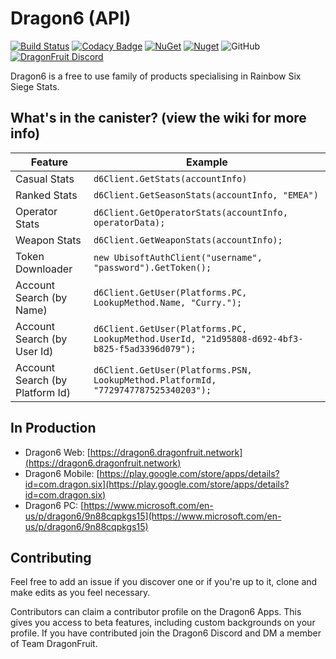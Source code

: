 
# Dragon6 (API)


[![Build Status](https://travis-ci.org/dragonfruitnetwork/Dragon6-API.svg?branch=master)](https://travis-ci.org/dragonfruitnetwork/Dragon6-API)
[![Codacy Badge](https://api.codacy.com/project/badge/Grade/b9aeacb9dd754f4a8bc50fb3498958ab)](https://www.codacy.com/gh/dragonfruitnetwork/Dragon6-API)
[![NuGet](https://img.shields.io/nuget/v/Dragon6.API)](https://www.nuget.org/packages/Dragon6.API/)
[![Nuget](https://img.shields.io/nuget/dt/Dragon6.API)](https://www.nuget.org/packages/Dragon6.API/)
![GitHub](https://img.shields.io/github/license/dragonfruitnetwork/Dragon6-API)
[![DragonFruit Discord](https://img.shields.io/discord/482528405292843018?label=Discord)](https://discord.gg/VA26u5Z)

Dragon6 is a free to use family of products specialising in Rainbow Six Siege Stats.

## What's in the canister? (view the wiki for more info)

|Feature|Example|
|--|--|
|Casual Stats|`d6Client.GetStats(accountInfo)`|
|Ranked Stats|`d6Client.GetSeasonStats(accountInfo, "EMEA")`|
|Operator Stats|`d6Client.GetOperatorStats(accountInfo, operatorData);`|
|Weapon Stats|`d6Client.GetWeaponStats(accountInfo);`|
|Token Downloader|`new UbisoftAuthClient("username", "password").GetToken();`|
|Account Search (by Name)|`d6Client.GetUser(Platforms.PC, LookupMethod.Name, "Curry.");`|
|Account Search (by User Id)|`d6Client.GetUser(Platforms.PC, LookupMethod.UserId, "21d95808-d692-4bf3-b825-f5ad3396d079");`|
|Account Search (by Platform Id)|`d6Client.GetUser(Platforms.PSN, LookupMethod.PlatformId, "7729747787525340203");`|


## In Production

- Dragon6 Web: [https://dragon6.dragonfruit.network](https://dragon6.dragonfruit.network)
- Dragon6 Mobile: [https://play.google.com/store/apps/details?id=com.dragon.six](https://play.google.com/store/apps/details?id=com.dragon.six)
- Dragon6 PC: [https://www.microsoft.com/en-us/p/dragon6/9n88cqpkgs15](https://www.microsoft.com/en-us/p/dragon6/9n88cqpkgs15)

## Contributing

Feel free to add an issue if you discover one or if you're up to it, clone and make edits as you feel necessary. 

Contributors can claim a contributor profile on the Dragon6 Apps. This gives you access to beta features, including custom backgrounds on your profile. If you have contributed join the Dragon6 Discord and DM a member of Team DragonFruit.
